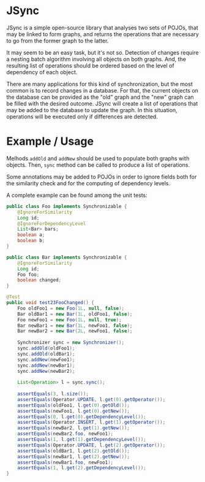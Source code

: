 JSync
====

JSync is a simple open-source library that analyses two sets of POJOs, that may be linked to form graphs, and returns the operations that are necessary to go from the former graph to the latter.

It may seem to be an easy task, but it's not so. Detection of changes require a nesting batch algorithm involving all objects on both graphs. And, the resulting list of operations should be ordered based on the level of dependency of each object.

There are many applications for this kind of synchronization, but the most common is to record changes in a database. For that, the current objects on the database can be provided as the "old" graph and the "new" graph can be filled with the desired outcome. JSync will create a list of operations that may be added to the database to update the graph. In this situation, operations will be executed only if differences are detected.

Example / Usage
====
Melhods ```addOld``` and ```addNew``` should be used to populate both graphs with objects. Then, ```sync``` method can be called to produce a list of operations. 

Some annotations may be added to POJOs in order to ignore fields both for the similarity check and for the computing of dependency levels.


A complete example can be found among the unit tests:

```java
public class Foo implements Synchronizable {
	@IgnoreForSimilarity
	Long id;
	@IgnoreForDependencyLevel
	List<Bar> bars;
	boolean a;
	boolean b;
}

public class Bar implements Synchronizable {
	@IgnoreForSimilarity
	Long id;
	Foo foo;
	boolean changed;
}

@Test
public void test23FooChanged() {
	Foo oldFoo1 = new Foo(1L, null, false);
	Bar oldBar1 = new Bar(1L, oldFoo1, false);
	Foo newFoo1 = new Foo(1L, null, true);
	Bar newBar1 = new Bar(1L, newFoo1, false);
	Bar newBar2 = new Bar(2L, newFoo1, false);
	
	Synchronizer sync = new Synchronizer();
	sync.addOld(oldFoo1);
	sync.addOld(oldBar1);
	sync.addNew(newFoo1);
	sync.addNew(newBar1);
	sync.addNew(newBar2);
	
	List<Operation> l = sync.sync();
	
	assertEquals(3, l.size());
	assertEquals(Operator.UPDATE, l.get(0).getOperator());
	assertEquals(oldFoo1, l.get(0).getOld());
	assertEquals(newFoo1, l.get(0).getNew());
	assertEquals(0, l.get(0).getDependencyLevel());
	assertEquals(Operator.INSERT, l.get(1).getOperator());
	assertEquals(newBar2, l.get(1).getNew());
	assertEquals(newBar2.foo, newFoo1);
	assertEquals(1, l.get(1).getDependencyLevel());
	assertEquals(Operator.UPDATE, l.get(2).getOperator());
	assertEquals(oldBar1, l.get(2).getOld());
	assertEquals(newBar1, l.get(2).getNew());
	assertEquals(newBar1.foo, newFoo1);
	assertEquals(1, l.get(2).getDependencyLevel());
}
```
